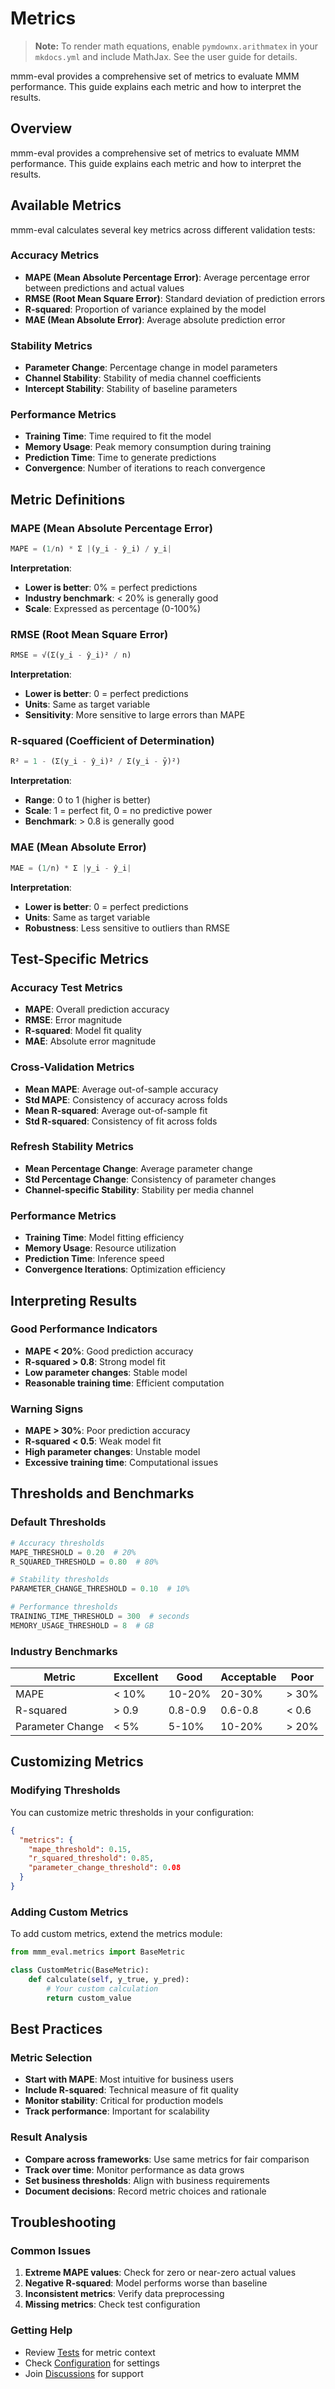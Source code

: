 # Metrics

> **Note:** To render math equations, enable `pymdownx.arithmatex` in your `mkdocs.yml` and include MathJax. See the user guide for details.

mmm-eval provides a comprehensive set of metrics to evaluate MMM performance. This guide explains each metric and how to interpret the results.

## Overview

mmm-eval provides a comprehensive set of metrics to evaluate MMM performance. This guide explains each metric and how to interpret the results.

## Available Metrics

mmm-eval calculates several key metrics across different validation tests:

### Accuracy Metrics

- **MAPE (Mean Absolute Percentage Error)**: Average percentage error between predictions and actual values
- **RMSE (Root Mean Square Error)**: Standard deviation of prediction errors
- **R-squared**: Proportion of variance explained by the model
- **MAE (Mean Absolute Error)**: Average absolute prediction error

### Stability Metrics

- **Parameter Change**: Percentage change in model parameters
- **Channel Stability**: Stability of media channel coefficients
- **Intercept Stability**: Stability of baseline parameters

### Performance Metrics

- **Training Time**: Time required to fit the model
- **Memory Usage**: Peak memory consumption during training
- **Prediction Time**: Time to generate predictions
- **Convergence**: Number of iterations to reach convergence

## Metric Definitions

### MAPE (Mean Absolute Percentage Error)

```python
MAPE = (1/n) * Σ |(y_i - ŷ_i) / y_i|
```

**Interpretation**:
- **Lower is better**: 0% = perfect predictions
- **Industry benchmark**: < 20% is generally good
- **Scale**: Expressed as percentage (0-100%)

### RMSE (Root Mean Square Error)

```python
RMSE = √(Σ(y_i - ŷ_i)² / n)
```

**Interpretation**:
- **Lower is better**: 0 = perfect predictions
- **Units**: Same as target variable
- **Sensitivity**: More sensitive to large errors than MAPE

### R-squared (Coefficient of Determination)

```python
R² = 1 - (Σ(y_i - ŷ_i)² / Σ(y_i - ȳ)²)
```

**Interpretation**:
- **Range**: 0 to 1 (higher is better)
- **Scale**: 1 = perfect fit, 0 = no predictive power
- **Benchmark**: > 0.8 is generally good

### MAE (Mean Absolute Error)

```python
MAE = (1/n) * Σ |y_i - ŷ_i|
```

**Interpretation**:
- **Lower is better**: 0 = perfect predictions
- **Units**: Same as target variable
- **Robustness**: Less sensitive to outliers than RMSE

## Test-Specific Metrics

### Accuracy Test Metrics

- **MAPE**: Overall prediction accuracy
- **RMSE**: Error magnitude
- **R-squared**: Model fit quality
- **MAE**: Absolute error magnitude

### Cross-Validation Metrics

- **Mean MAPE**: Average out-of-sample accuracy
- **Std MAPE**: Consistency of accuracy across folds
- **Mean R-squared**: Average out-of-sample fit
- **Std R-squared**: Consistency of fit across folds

### Refresh Stability Metrics

- **Mean Percentage Change**: Average parameter change
- **Std Percentage Change**: Consistency of parameter changes
- **Channel-specific Stability**: Stability per media channel

### Performance Metrics

- **Training Time**: Model fitting efficiency
- **Memory Usage**: Resource utilization
- **Prediction Time**: Inference speed
- **Convergence Iterations**: Optimization efficiency

## Interpreting Results

### Good Performance Indicators

- **MAPE < 20%**: Good prediction accuracy
- **R-squared > 0.8**: Strong model fit
- **Low parameter changes**: Stable model
- **Reasonable training time**: Efficient computation

### Warning Signs

- **MAPE > 30%**: Poor prediction accuracy
- **R-squared < 0.5**: Weak model fit
- **High parameter changes**: Unstable model
- **Excessive training time**: Computational issues

## Thresholds and Benchmarks

### Default Thresholds

```python
# Accuracy thresholds
MAPE_THRESHOLD = 0.20  # 20%
R_SQUARED_THRESHOLD = 0.80  # 80%

# Stability thresholds
PARAMETER_CHANGE_THRESHOLD = 0.10  # 10%

# Performance thresholds
TRAINING_TIME_THRESHOLD = 300  # seconds
MEMORY_USAGE_THRESHOLD = 8  # GB
```

### Industry Benchmarks

| Metric | Excellent | Good | Acceptable | Poor |
|--------|-----------|------|------------|------|
| MAPE | < 10% | 10-20% | 20-30% | > 30% |
| R-squared | > 0.9 | 0.8-0.9 | 0.6-0.8 | < 0.6 |
| Parameter Change | < 5% | 5-10% | 10-20% | > 20% |

## Customizing Metrics

### Modifying Thresholds

You can customize metric thresholds in your configuration:

```json
{
  "metrics": {
    "mape_threshold": 0.15,
    "r_squared_threshold": 0.85,
    "parameter_change_threshold": 0.08
  }
}
```

### Adding Custom Metrics

To add custom metrics, extend the metrics module:

```python
from mmm_eval.metrics import BaseMetric

class CustomMetric(BaseMetric):
    def calculate(self, y_true, y_pred):
        # Your custom calculation
        return custom_value
```

## Best Practices

### Metric Selection

- **Start with MAPE**: Most intuitive for business users
- **Include R-squared**: Technical measure of fit quality
- **Monitor stability**: Critical for production models
- **Track performance**: Important for scalability

### Result Analysis

- **Compare across frameworks**: Use same metrics for fair comparison
- **Track over time**: Monitor performance as data grows
- **Set business thresholds**: Align with business requirements
- **Document decisions**: Record metric choices and rationale

## Troubleshooting

### Common Issues

1. **Extreme MAPE values**: Check for zero or near-zero actual values
2. **Negative R-squared**: Model performs worse than baseline
3. **Inconsistent metrics**: Verify data preprocessing
4. **Missing metrics**: Check test configuration

### Getting Help

- Review [Tests](../user-guide/tests.md) for metric context
- Check [Configuration](../getting-started/configuration.md) for settings
- Join [Discussions](https://github.com/Mutiny-Group/mmm-eval/discussions) for support 